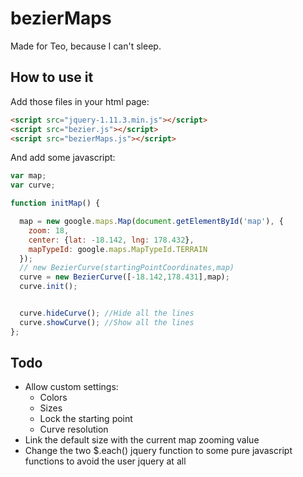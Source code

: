 # bezierMaps

Made for Teo, because I can't sleep.

## How to use it

Add those files in your html page:
```html
<script src="jquery-1.11.3.min.js"></script>
<script src="bezier.js"></script>
<script src="bezierMaps.js"></script>
```

And add some javascript:
```javascript
var map;
var curve;

function initMap() {

  map = new google.maps.Map(document.getElementById('map'), {
    zoom: 18,
    center: {lat: -18.142, lng: 178.432},
    mapTypeId: google.maps.MapTypeId.TERRAIN
  });
  // new BezierCurve(startingPointCoordinates,map)
  curve = new BezierCurve([-18.142,178.431],map);
  curve.init();


  curve.hideCurve(); //Hide all the lines
  curve.showCurve(); //Show all the lines
};
```

## Todo

  - Allow custom settings:
    * Colors
    * Sizes
    * Lock the starting point
    * Curve resolution
  - Link the default size with the current map zooming value
  - Change the two $.each() jquery function to some pure javascript functions to avoid the user jquery at all
